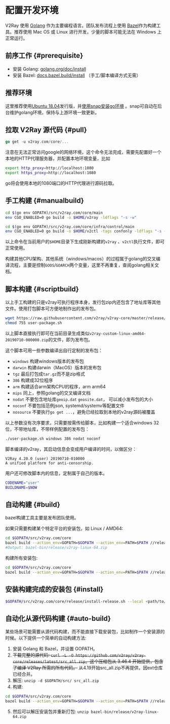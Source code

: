 # 配置开发环境

V2Ray 使用 [Golang](https://golang.org/) 作为主要编程语言。团队发布流程上使用 [Bazel](https://bazel.build/)作为构建工具。推荐使用 Mac OS 或 Linux 进行开发，少量的脚本可能无法在 Windows 上正常运行。

## 前序工作 {#prerequisite}

* 安装 Golang: [golang.org/doc/install](https://golang.org/doc/install)
* 安装 Bazel: [docs.bazel.build/install](https://docs.bazel.build/versions/master/install.html) （手工/脚本编译方式无需）

## 推荐环境

这里推荐使用[Ubuntu 18.04](https://releases.ubuntu.com/18.04)发行版，并[使用snap安装go环境](https://snapcraft.io/go) 。snap可自动在后台维护golang环境，保持与上游环境一致更新。

## 拉取 V2Ray 源代码 {#pull}

```go
go get -u v2ray.com/core/...
```

注意在无法正常访问google的网络环境，这个命令无法完成，需要先配置好一个本地的HTTP代理服务器，并配置本地环境变量，比如

```bash
export http_proxy=http://localhost:1080
export https_proxy=http://localhost:1080
```

go将会使用本地的1080端口的HTTP代理进行源码拉取。

## 手工构建 {#manualbuild}

```bash
cd $(go env GOPATH)/src/v2ray.com/core/main
env CGO_ENABLED=0 go build -o $HOME/v2ray -ldflags "-s -w"

cd $(go env GOPATH)/src/v2ray.com/core/infra/control/main
env CGO_ENABLED=0 go build -o $HOME/v2ctl -tags confonly -ldflags "-s -w"
```

以上命令在当前用户的`$HOME`目录下生成刚新构建的`v2ray` 、`v2ctl`执行文件，即可正常使用。

构建其他CPU架构、其他系统（windows/macos）的过程属于golang的交叉编译流程，主要是控制`GOOS`/`GOARCH`两个变量，这里不再重复，查阅golang相关文档。

## 脚本构建 {#scriptbuild}

以上手工构建的只是v2ray可执行程序本身，发行包zip内还包含了地址库等其他文件。使用打包脚本可方便地制作出的发布包。

```bash
wget https://raw.githubusercontent.com/v2ray/v2ray-core/master/release/user-package.sh) 
chmod 755 user-package.sh
```

以上脚本直接执行即可在当前目录生成类似`v2ray-custom-linux-amd64-20190710-000000.zip`的文件，即为发布包。

这个脚本可用一些参数编译出自行定制的发布包：

* `windows` 构建windows版本的发布包
* `darwin` 构建darwin（MacOS）版本的发布包
* `tgz` 最后打包成`tar.gz`而不是zip格式
* `386` 构建成32位程序
* `arm` 构建适合arm架构CPU的程序，arm arm64
* `mips` 同上，参照golang的交叉编译文档
* `nodat` 不要包含地址库`geoip.dat` `geosite.dat`， 可以减小发布包的大小
* `noconf` 不要包括范例json, systemd/systemv等配置文件
* `nosource` 不要执行`go get ...`，避免已经拉取到本地的v2ray源码被覆盖

以上参数没有次序要求，只需要按需传给脚本，比如构建一个适合windows 32位，不带地址库，不带样例配置的发布包：

```bash
./user-package.sh windows 386 nodat noconf
```

脚本编译的v2ray，其启动信息会变成用户编译的时间，以做区分：

```text
V2Ray 4.20.0 (user) 20190710-010000
A unified platform for anti-censorship.
```

用户还可修改脚本内的信息，定制属于自己的版本。

```bash
CODENAME="user"
BUILDNAME=$NOW
```

## 自动构建 {#build}

bazel构建工具主要是发布团队使用。

如果只需要构建某个特定平台的安装包，如 Linux / AMD64:

```bash
cd $GOPATH/src/v2ray.com/core
bazel build --action_env=GOPATH=$GOPATH --action_env=PATH=$PATH //release:v2ray_linux_amd64_package
#Output: bazel-bin/release/v2ray-linux-64.zip
```

构建所有安装包:

```bash
cd $GOPATH/src/v2ray.com/core
bazel build --action_env=GOPATH=$GOPATH --action_env=PATH=$PATH //release:all
```

## 安装构建完成的安装包 {#install}

```bash
$GOPATH/src/v2ray.com/core/release/install-release.sh --local <path/to/zip/file>
```

## 自动化从源代码构建 {#auto-build}

某些场景可能需要从源代码构建，而不能直接下载安装包，比如制作一个安装源的时候。以下提供一个简单的自动构建方法: 

1. 安装 Golang 和 Bazel，并设置 GOPATH。
2. ~~下载完整的源代码: `curl -L -O https://github.com/v2ray/v2ray-core/releases/latest/src_all.zip`。这个压缩包从 3.46.4 开始提供，包含了编译 V2Ray 所需的所有代码。~~ 从4.19开始src_all.zip不再提供，因ext仓库已经合并。
3. 解压: `unzip -d $GOPATH/src/ src_all.zip`
4. 构建:

```bash
cd $GOPATH/src/v2ray.com/core
bazel build --action_env=GOPATH=$GOPATH --action_env=PATH=$PATH //release:v2ray_linux_amd64_package
```

5. 然后可以解压安装包并重新打包: `unzip bazel-bin/release/v2ray-linux-64.zip`
